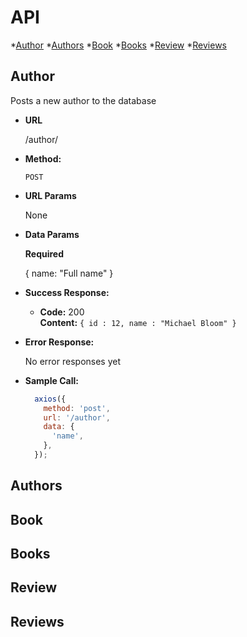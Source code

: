 # API

  *[Author](https://github.com/vinylen2/ellabib-server/blob/master/API.md#author)
  *[Authors](https://github.com/vinylen2/ellabib-server/blob/master/API.md#authors)
  *[Book](https://github.com/vinylen2/ellabib-server/blob/master/API.md#Book)
  *[Books](https://github.com/vinylen2/ellabib-server/blob/master/API.md#Books)
  *[Review](https://github.com/vinylen2/ellabib-server/blob/master/API.md#Review)
  *[Reviews](https://github.com/vinylen2/ellabib-server/blob/master/API.md#Reviews)

Author
----
Posts a new author to the database


* **URL**

  /author/

* **Method:**

  `POST`

*  **URL Params**

    None

* **Data Params**

  **Required**

  { name: "Full name" }

* **Success Response:**

  * **Code:** 200 <br />
    **Content:** `{ id : 12, name : "Michael Bloom" }`

* **Error Response:**

  No error responses yet
  <!-- * **Code:** 404 NOT FOUND <br />
    **Content:** `{ error : "User doesn't exist" }`

  OR

  * **Code:** 401 UNAUTHORIZED <br />
    **Content:** `{ error : "You are unauthorized to make this request." }` -->

* **Sample Call:**

  ```javascript
    axios({
      method: 'post',
      url: '/author',
      data: {
        'name',
      },
    });
  ```
Authors
----

Book
----

Books
----

Review
----

Reviews
----
